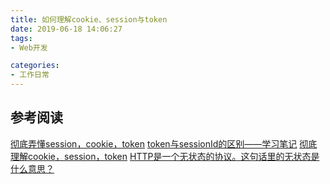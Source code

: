```yaml
---
title: 如何理解cookie、session与token
date: 2019-06-18 14:06:27
tags:
- Web开发

categories:
- 工作日常
---
```


## 参考阅读
[彻底弄懂session，cookie，token](https://segmentfault.com/a/1190000017831088)
[token与sessionId的区别——学习笔记](https://segmentfault.com/a/1190000015881055)
[彻底理解cookie，session，token](https://www.liangzl.com/get-article-detail-16019.html)
[HTTP是一个无状态的协议。这句话里的无状态是什么意思？](https://www.zhihu.com/question/23202402)